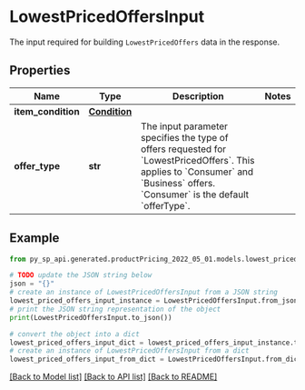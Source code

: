 # LowestPricedOffersInput

The input required for building `LowestPricedOffers` data in the response.

## Properties

Name | Type | Description | Notes
------------ | ------------- | ------------- | -------------
**item_condition** | [**Condition**](Condition.md) |  | 
**offer_type** | **str** | The input parameter specifies the type of offers requested for &#x60;LowestPricedOffers&#x60;. This applies to &#x60;Consumer&#x60; and &#x60;Business&#x60; offers. &#x60;Consumer&#x60; is the default &#x60;offerType&#x60;. | 

## Example

```python
from py_sp_api.generated.productPricing_2022_05_01.models.lowest_priced_offers_input import LowestPricedOffersInput

# TODO update the JSON string below
json = "{}"
# create an instance of LowestPricedOffersInput from a JSON string
lowest_priced_offers_input_instance = LowestPricedOffersInput.from_json(json)
# print the JSON string representation of the object
print(LowestPricedOffersInput.to_json())

# convert the object into a dict
lowest_priced_offers_input_dict = lowest_priced_offers_input_instance.to_dict()
# create an instance of LowestPricedOffersInput from a dict
lowest_priced_offers_input_from_dict = LowestPricedOffersInput.from_dict(lowest_priced_offers_input_dict)
```
[[Back to Model list]](../README.md#documentation-for-models) [[Back to API list]](../README.md#documentation-for-api-endpoints) [[Back to README]](../README.md)


